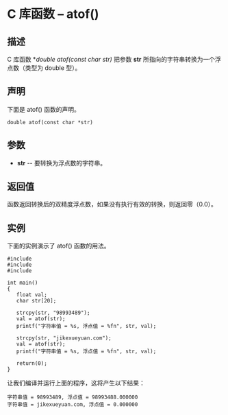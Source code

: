 # C 库函数 – atof()


## 描述

C 库函数 **double atof(const char *str)** 把参数 **str** 所指向的字符串转换为一个浮点数（类型为 double 型）。

## 声明

下面是 atof() 函数的声明。

    double atof(const char *str)

## 参数

* **str** \-- 要转换为浮点数的字符串。

## 返回值

函数返回转换后的双精度浮点数，如果没有执行有效的转换，则返回零（0.0）。

## 实例

下面的实例演示了 atof() 函数的用法。

    #include 
    #include 
    #include 

    int main()
    {
       float val;
       char str[20];

       strcpy(str, "98993489");
       val = atof(str);
       printf("字符串值 = %s, 浮点值 = %fn", str, val);

       strcpy(str, "jikexueyuan.com");
       val = atof(str);
       printf("字符串值 = %s, 浮点值 = %fn", str, val);

       return(0);
    }

让我们编译并运行上面的程序，这将产生以下结果：

    字符串值 = 98993489, 浮点值 = 98993488.000000
    字符串值 = jikexueyuan.com, 浮点值 = 0.000000